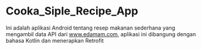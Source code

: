 # Cooka_Siple_Recipe_App
Ini adalah aplikasi Android tentang resep makanan sederhana yang mengambil data API dari www.edamam.com, aplikasi ini dibangung dengan bahasa Kotlin dan menerapkan Retrofit 
